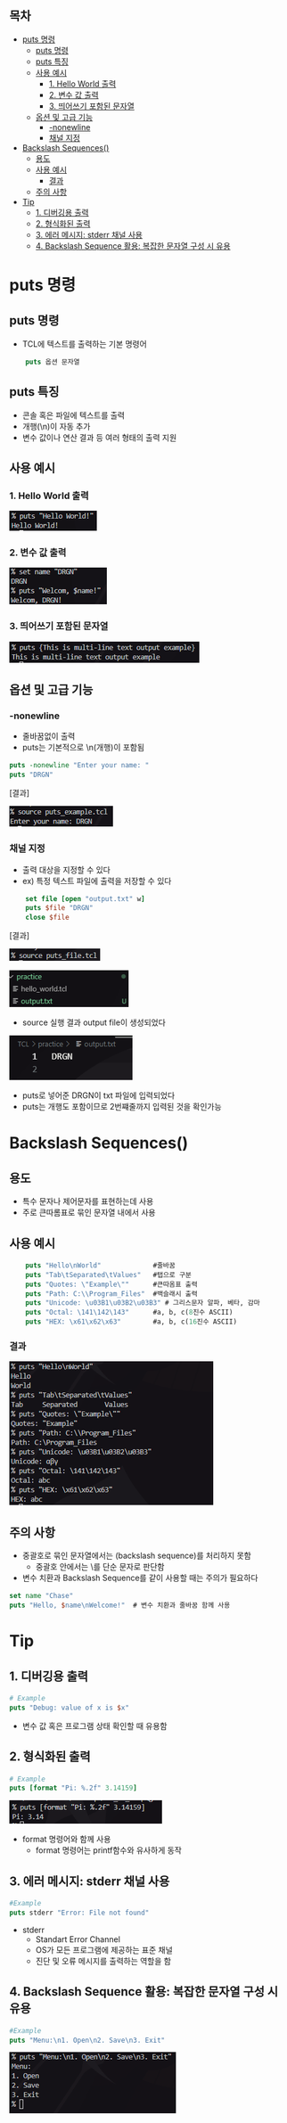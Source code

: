 ## 목차
- [puts 명령](#puts-명령)
	- [puts 명령](#puts-명령-1)
	- [puts 특징](#puts-특징)
	- [사용 예시](#사용-예시)
		- [1. Hello World 출력](#1-hello-world-출력)
		- [2. 변수 값 출력](#2-변수-값-출력)
		- [3. 띄어쓰기 포함된 문자열](#3-띄어쓰기-포함된-문자열)
	- [옵션 및 고급 기능](#옵션-및-고급-기능)
		- [-nonewline](#-nonewline)
		- [채널 지정](#채널-지정)
- [Backslash Sequences()](#backslash-sequences)
	- [용도](#용도)
	- [사용 예시](#사용-예시-1)
		- [결과](#결과)
	- [주의 사항](#주의-사항)
- [Tip](#tip)
	- [1. 디버깅용 출력](#1-디버깅용-출력)
	- [2. 형식화된 출력](#2-형식화된-출력)
	- [3. 에러 메시지: stderr 채널 사용](#3-에러-메시지-stderr-채널-사용)
	- [4. Backslash Sequence 활용: 복잡한 문자열 구성 시 유용](#4-backslash-sequence-활용-복잡한-문자열-구성-시-유용)

# puts 명령

## puts 명령
- TCL에 텍스트를 출력하는 기본 명령어
```tcl
	puts 옵션 문자열
```

## puts 특징
- 콘솔 혹은 파일에 텍스트를 출력
- 개행(\n)이 자동 추가
- 변수 값이나 연산 결과 등 여러 형태의 출력 지원

## 사용 예시

### 1. Hello World 출력
![alt text](./chap2_img/스크린샷%202025-06-18%20085109.png)<br>

### 2. 변수 값 출력
![example2](./chap2_img/스크린샷%202025-06-18%20085435.png)<br>

### 3. 띄어쓰기 포함된 문자열
![example3](./chap2_img/스크린샷%202025-06-18%20085835.png)<br>

## 옵션 및 고급 기능

### -nonewline
- 줄바꿈없이 출력
- puts는 기본적으로 \n(개행)이 포함됨

```tcl
puts -nonewline "Enter your name: "
puts "DRGN"
```

[결과]

![func_1](./chap2_img/스크린샷%202025-06-18%20090238.png)<br>

### 채널 지정
- 출력 대상을 지정할 수 있다
- ex) 특정 텍스트 파일에 출력을 저장할 수 있다

```tcl
	set file [open "output.txt" w]
	puts $file "DRGN"
	close $file
```

[결과]

![source file](./chap2_img/스크린샷%202025-06-18%20090646.png)<br>

![make file](./chap2_img/스크린샷%202025-06-18%20090755.png)<br>
- source 실행 결과 output file이 생성되었다

![output txt](./chap2_img/스크린샷%202025-06-18%20090838.png)<br>
- puts로 넣어준 DRGN이 txt 파일에 입력되었다
- puts는 개행도 포함이므로 2번쨰줄까지 입력된 것을 확인가능

# Backslash Sequences(\)

## 용도
- 특수 문자나 제어문자를 표현하는데 사용
- 주로 큰따롬표로 묶인 문자열 내에서 사용

## 사용 예시

```tcl
	puts "Hello\nWorld"				#줄바꿈
	puts "Tab\tSeparated\tValues"	#탭으로 구분
	puts "Quotes: \"Example\""		#큰따옴표 출력
	puts "Path: C:\\Program_Files"	#백슬래시 출력
	puts "Unicode: \u03B1\u03B2\u03B3" # 그리스문자 알파, 베타, 감마
	puts "Octal: \141\142\143"		#a, b, c(8진수 ASCII)
	puts "HEX: \x61\x62\x63"		#a, b, c(16진수 ASCII)
```

### 결과
![result](./chap2_img/스크린샷%202025-06-18%20123737.png)<br>

## 주의 사항
- 중괄호로 묶인 문자열에서는 \(backslash sequence)를 처리하지 못함
  - 중괄호 안에서는 \를 단순 문자로 판단함
- 변수 치환과 Backslash Sequence를 같이 사용할 때는 주의가 필요하다
```tcl
set name "Chase"
puts "Hello, $name\nWelcome!"  # 변수 치환과 줄바꿈 함께 사용
```

# Tip

## 1. 디버깅용 출력
```tcl
# Example
puts "Debug: value of x is $x"
```
- 변수 값 혹은 프로그램 상태 확인할 때 유용함

## 2. 형식화된 출력
```tcl
# Example
puts [format "Pi: %.2f" 3.14159]
```
![format](./chap2_img/스크린샷%202025-06-18%20124330.png)<br>
- format 명령어와 함께 사용
  - format 명령어는 printf함수와 유사하게 동작

## 3. 에러 메시지: stderr 채널 사용
```tcl
#Example
puts stderr "Error: File not found"
```

- stderr
  - Standart Error Channel
  - OS가 모든 프로그램에 제공하는 표준 채널
  - 진단 및 오류 메시지를 출력하는 역할을 함

## 4. Backslash Sequence 활용: 복잡한 문자열 구성 시 유용
```tcl
#Example
puts "Menu:\n1. Open\n2. Save\n3. Exit"
```

![result](./chap2_img/스크린샷%202025-06-18%20124856.png)<br>

